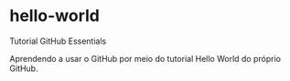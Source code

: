 # hello-world
Tutorial GitHub Essentials

Aprendendo a usar o GitHub por meio do tutorial Hello World do próprio GitHub.
